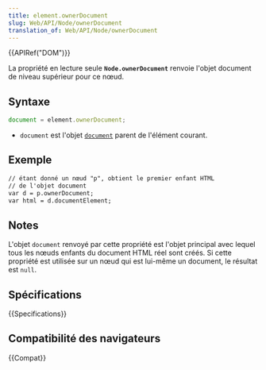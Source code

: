 ```yaml
---
title: element.ownerDocument
slug: Web/API/Node/ownerDocument
translation_of: Web/API/Node/ownerDocument
---
```


{{APIRef("DOM")}}

La propriété en lecture seule **`Node.ownerDocument`** renvoie l'objet document de niveau supérieur pour ce nœud.

## Syntaxe

```js
document = element.ownerDocument;
```

- `document` est l'objet [`document`](/fr/docs/Web/API/document) parent de l'élément courant.

## Exemple

```html
// étant donné un nœud "p", obtient le premier enfant HTML
// de l'objet document
var d = p.ownerDocument;
var html = d.documentElement;
```

## Notes

L'objet `document` renvoyé par cette propriété est l'objet principal avec lequel tous les nœuds enfants du document HTML réel sont créés. Si cette propriété est utilisée sur un nœud qui est lui-même un document, le résultat est `null`.

## Spécifications

{{Specifications}}

## Compatibilité des navigateurs

{{Compat}}
